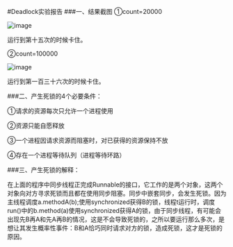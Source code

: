 #Deadlock实验报告
###一、结果截图
①count=20000

![image](https://cl.ly/0a2O1d0x2L1s/%E5%9B%BE%E7%89%871.png)

运行到第十五次的时候卡住。

②count=100000

![image](https://cl.ly/3a1U3c1e0N1V/%E5%9B%BE%E7%89%872.png)

运行到第一百三十六次的时候卡住。

###二、产生死锁的4个必要条件：

①请求的资源每次只允许一个进程使用

②资源只能自愿释放

③一个进程因请求资源而阻塞时，对已获得的资源保持不放

④存在一个进程等待队列（进程等待环路）

###三、产生死锁的解释：

在上面的程序中同步线程正完成Runnable的接口，它工作的是两个对象，这两个对象向对方寻求死锁而且都在使用同步阻塞。同步中嵌套同步，会发生死锁。因为主线程调度a.methodA(b);使用synchronized获得B的锁，线程t运行时，调度run()中的b.method(a)使用synchronized获得A的锁，由于同步线程，有可能会出现先B再A和先A再B的情况，这是不会导致死锁的，之所以要运行那么多次，是想让其发生概率性事件：B和A恰巧同时请求对方的锁，造成死锁，这才是死锁的原因。